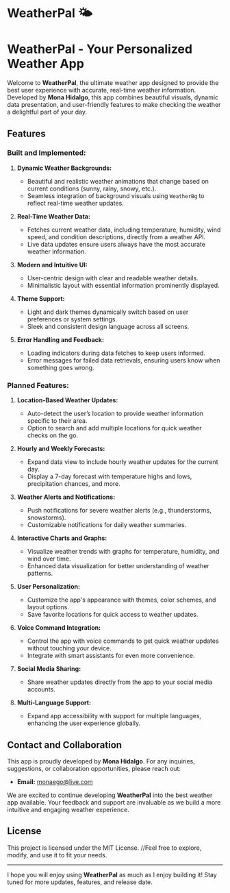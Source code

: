 # WeatherPal 🌤️
# WeatherPal - Your Personalized Weather App

Welcome to **WeatherPal**, the ultimate weather app designed to provide the best user experience with accurate, real-time weather information. Developed by **Mona Hidalgo**, this app combines beautiful visuals, dynamic data presentation, and user-friendly features to make checking the weather a delightful part of your day.

## Features

### **Built and Implemented:**

1. **Dynamic Weather Backgrounds:**
    - Beautiful and realistic weather animations that change based on current conditions (sunny, rainy, snowy, etc.).
    - Seamless integration of background visuals using `WeatherBg` to reflect real-time weather updates.

2. **Real-Time Weather Data:**
    - Fetches current weather data, including temperature, humidity, wind speed, and condition descriptions, directly from a weather API.
    - Live data updates ensure users always have the most accurate weather information.

3. **Modern and Intuitive UI:**
    - User-centric design with clear and readable weather details.
    - Minimalistic layout with essential information prominently displayed.

4. **Theme Support:**
    - Light and dark themes dynamically switch based on user preferences or system settings.
    - Sleek and consistent design language across all screens.

5. **Error Handling and Feedback:**
    - Loading indicators during data fetches to keep users informed.
    - Error messages for failed data retrievals, ensuring users know when something goes wrong.

### **Planned Features:**

1. **Location-Based Weather Updates:**
    - Auto-detect the user’s location to provide weather information specific to their area.
    - Option to search and add multiple locations for quick weather checks on the go.

2. **Hourly and Weekly Forecasts:**
    - Expand data view to include hourly weather updates for the current day.
    - Display a 7-day forecast with temperature highs and lows, precipitation chances, and more.

3. **Weather Alerts and Notifications:**
    - Push notifications for severe weather alerts (e.g., thunderstorms, snowstorms).
    - Customizable notifications for daily weather summaries.

4. **Interactive Charts and Graphs:**
    - Visualize weather trends with graphs for temperature, humidity, and wind over time.
    - Enhanced data visualization for better understanding of weather patterns.

5. **User Personalization:**
    - Customize the app's appearance with themes, color schemes, and layout options.
    - Save favorite locations for quick access to weather updates.

6. **Voice Command Integration:**
    - Control the app with voice commands to get quick weather updates without touching your device.
    - Integrate with smart assistants for even more convenience.

7. **Social Media Sharing:**
    - Share weather updates directly from the app to your social media accounts.

8. **Multi-Language Support:**
    - Expand app accessibility with support for multiple languages, enhancing the user experience globally.

## Contact and Collaboration

This app is proudly developed by **Mona Hidalgo**. For any inquiries, suggestions, or collaboration opportunities, please reach out:

- **Email:** monaego@live.com

We are excited to continue developing **WeatherPal** into the best weather app available. Your feedback and support are invaluable as we build a more intuitive and engaging weather experience.

## License

This project is licensed under the MIT License.  //Feel free to explore, modify, and use it to fit your needs.

---

I hope you will enjoy using **WeatherPal** as much as I enjoy building it! Stay tuned for more updates, features, and release date.
